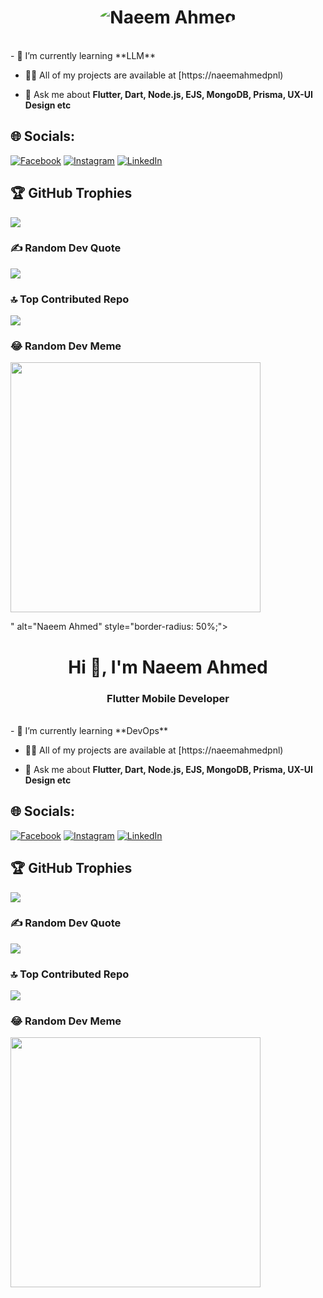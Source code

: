 <h1 align="center">
  <img src="https://media.licdn.com/dms/image/D4D16AQH3Ol1vBPMRBQ/profile-displaybackgroundimage-shrink_350_1400/0/1690496143724?e=1725494400&v=beta&t=hpIkA7CxRHGpZM80WJ4nd3LqSxxTd59TNAq1bxYuOGQ" alt="Naeem Ahmed" style="border-radius: 50%;">
</h1>
<br/>
- 🌱 I’m currently learning **LLM**

- 👨‍💻 All of my projects are available at [https://naeemahmedpnl)

- 💬 Ask me about **Flutter, Dart, Node.js, EJS, MongoDB, Prisma, UX-UI Design etc**

## 🌐 Socials:
[![Facebook](https://img.shields.io/badge/Facebook-%231877F2.svg?logo=Facebook&logoColor=white)](https://facebook.com/naeemahmedpnl) [![Instagram](https://img.shields.io/badge/Instagram-%23E4405F.svg?logo=Instagram&logoColor=white)](https://instagram.com/naeemhaider72) [![LinkedIn](https://img.shields.io/badge/LinkedIn-%230077B5.svg?logo=linkedin&logoColor=white)](https://linkedin.com/in/naeemahmedpnl)

## 🏆 GitHub Trophies
![](https://github-profile-trophy.vercel.app/?username=naeemahmedpnl&theme=darkhub&no-frame=true&no-bg=false&margin-w=4)

### ✍️ Random Dev Quote
![](https://quotes-github-readme.vercel.app/api?type=horizontal&theme=radical)

### 🔝 Top Contributed Repo
![](https://github-contributor-stats.vercel.app/api?username=naeemahmedpnl&limit=5&theme=radical&combine_all_yearly_contributions=true)

### 😂 Random Dev Meme
<img src='https://randommeme-five.vercel.app/' style="height: 400px;"/>

<!-- Proudly created with GPRM ( https://gprm.itsvg.in ) -->
" alt="Naeem Ahmed" style="border-radius: 50%;">
</h1>
<h1 align="center">Hi 👋, I'm Naeem Ahmed</h1>
<h3 align="center">Flutter Mobile Developer</h3>
<br/>
- 🌱 I’m currently learning **DevOps**

- 👨‍💻 All of my projects are available at [https://naeemahmedpnl)

- 💬 Ask me about **Flutter, Dart, Node.js, EJS, MongoDB, Prisma, UX-UI Design etc**

## 🌐 Socials:
[![Facebook](https://img.shields.io/badge/Facebook-%231877F2.svg?logo=Facebook&logoColor=white)](https://facebook.com/naeemahmedpnl) [![Instagram](https://img.shields.io/badge/Instagram-%23E4405F.svg?logo=Instagram&logoColor=white)](https://instagram.com/naeemhaider72) [![LinkedIn](https://img.shields.io/badge/LinkedIn-%230077B5.svg?logo=linkedin&logoColor=white)](https://linkedin.com/in/naeemahmedpnl)

## 🏆 GitHub Trophies
![](https://github-profile-trophy.vercel.app/?username=naeemahmedpnl&theme=darkhub&no-frame=true&no-bg=false&margin-w=4)

### ✍️ Random Dev Quote
![](https://quotes-github-readme.vercel.app/api?type=horizontal&theme=radical)

### 🔝 Top Contributed Repo
![](https://github-contributor-stats.vercel.app/api?username=naeemahmedpnl&limit=5&theme=radical&combine_all_yearly_contributions=true)

### 😂 Random Dev Meme
<img src='https://randommeme-five.vercel.app/' style="height: 400px;"/>

<!-- Proudly created with GPRM ( https://gprm.itsvg.in ) -->
